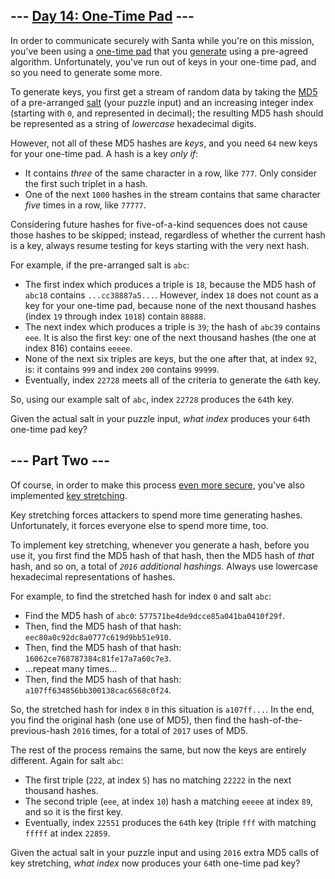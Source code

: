 \--- [Day 14: One-Time Pad](https://adventofcode.com/2016/day/14) ---
-----------------------------

In order to communicate securely with Santa while you're on this mission, you've been using a [one-time pad](https://en.wikipedia.org/wiki/One-time_pad) that you [generate](https://en.wikipedia.org/wiki/Security_through_obscurity) using a pre-agreed algorithm. Unfortunately, you've run out of keys in your one-time pad, and so you need to generate some more.

To generate keys, you first get a stream of random data by taking the [MD5](https://en.wikipedia.org/wiki/MD5) of a pre-arranged [salt](https://en.wikipedia.org/wiki/Salt_(cryptography)) (your puzzle input) and an increasing integer index (starting with `0`, and represented in decimal); the resulting MD5 hash should be represented as a string of _lowercase_ hexadecimal digits.

However, not all of these MD5 hashes are _keys_, and you need `64` new keys for your one-time pad. A hash is a key _only if_:

*   It contains _three_ of the same character in a row, like `777`. Only consider the first such triplet in a hash.
*   One of the next `1000` hashes in the stream contains that same character _five_ times in a row, like `77777`.

Considering future hashes for five-of-a-kind sequences does not cause those hashes to be skipped; instead, regardless of whether the current hash is a key, always resume testing for keys starting with the very next hash.

For example, if the pre-arranged salt is `abc`:

*   The first index which produces a triple is `18`, because the MD5 hash of `abc18` contains `...cc38887a5...`. However, index `18` does not count as a key for your one-time pad, because none of the next thousand hashes (index `19` through index `1018`) contain `88888`.
*   The next index which produces a triple is `39`; the hash of `abc39` contains `eee`. It is also the first key: one of the next thousand hashes (the one at index 816) contains `eeeee`.
*   None of the next six triples are keys, but the one after that, at index `92`, is: it contains `999` and index `200` contains `99999`.
*   Eventually, index `22728` meets all of the criteria to generate the `64`th key.

So, using our example salt of `abc`, index `22728` produces the `64`th key.

Given the actual salt in your puzzle input, _what index_ produces your `64`th one-time pad key?


\--- Part Two ---
-----------------

Of course, in order to make this process [even more secure](https://en.wikipedia.org/wiki/MD5#Security), you've also implemented [key stretching](https://en.wikipedia.org/wiki/Key_stretching).

Key stretching forces attackers to spend more time generating hashes. Unfortunately, it forces everyone else to spend more time, too.

To implement key stretching, whenever you generate a hash, before you use it, you first find the MD5 hash of that hash, then the MD5 hash of _that_ hash, and so on, a total of _`2016` additional hashings_. Always use lowercase hexadecimal representations of hashes.

For example, to find the stretched hash for index `0` and salt `abc`:

*   Find the MD5 hash of `abc0`: `577571be4de9dcce85a041ba0410f29f`.
*   Then, find the MD5 hash of that hash: `eec80a0c92dc8a0777c619d9bb51e910`.
*   Then, find the MD5 hash of that hash: `16062ce768787384c81fe17a7a60c7e3`.
*   ...repeat many times...
*   Then, find the MD5 hash of that hash: `a107ff634856bb300138cac6568c0f24`.

So, the stretched hash for index `0` in this situation is `a107ff...`. In the end, you find the original hash (one use of MD5), then find the hash-of-the-previous-hash `2016` times, for a total of `2017` uses of MD5.

The rest of the process remains the same, but now the keys are entirely different. Again for salt `abc`:

*   The first triple (`222`, at index `5`) has no matching `22222` in the next thousand hashes.
*   The second triple (`eee`, at index `10`) hash a matching `eeeee` at index `89`, and so it is the first key.
*   Eventually, index `22551` produces the `64`th key (triple `fff` with matching `fffff` at index `22859`.

Given the actual salt in your puzzle input and using `2016` extra MD5 calls of key stretching, _what index_ now produces your `64`th one-time pad key?
